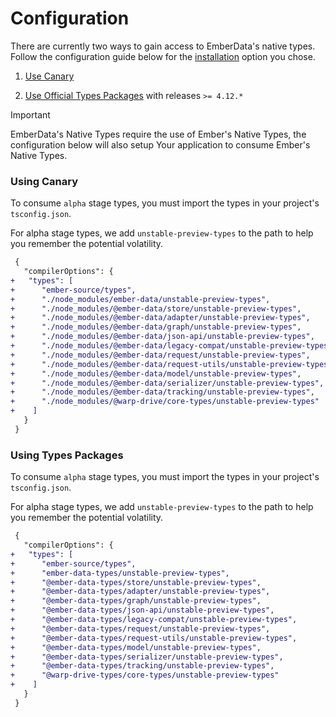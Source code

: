 # Configuration

There are currently two ways to gain access to EmberData's native types.
Follow the configuration guide below for the [installation](./0-installation.md)
option you chose.

1) [Use Canary](#using-canary)

2) [Use Official Types Packages](#using-types-packages)
with releases `>= 4.12.*`

> [!IMPORTANT]
> EmberData's Native Types require the use of Ember's
> Native Types, the configuration below will also setup
> Your application to consume Ember's Native Types.

### Using Canary

To consume `alpha` stage types, you must import the types in your project's `tsconfig.json`.

For alpha stage types, we add `unstable-preview-types` to the path to help you remember the
potential volatility.

```diff
 {
   "compilerOptions": {
+   "types": [
+      "ember-source/types",
+      "./node_modules/ember-data/unstable-preview-types",
+      "./node_modules/@ember-data/store/unstable-preview-types",
+      "./node_modules/@ember-data/adapter/unstable-preview-types",
+      "./node_modules/@ember-data/graph/unstable-preview-types",
+      "./node_modules/@ember-data/json-api/unstable-preview-types",
+      "./node_modules/@ember-data/legacy-compat/unstable-preview-types",
+      "./node_modules/@ember-data/request/unstable-preview-types",
+      "./node_modules/@ember-data/request-utils/unstable-preview-types",
+      "./node_modules/@ember-data/model/unstable-preview-types",
+      "./node_modules/@ember-data/serializer/unstable-preview-types",
+      "./node_modules/@ember-data/tracking/unstable-preview-types",
+      "./node_modules/@warp-drive/core-types/unstable-preview-types"
+    ]
   }
 }
```

### Using Types Packages

To consume `alpha` stage types, you must import the types in your project's `tsconfig.json`.

For alpha stage types, we add `unstable-preview-types` to the path to help you remember the
potential volatility.

```diff
 {
   "compilerOptions": {
+   "types": [
+      "ember-source/types",
+      "ember-data-types/unstable-preview-types",
+      "@ember-data-types/store/unstable-preview-types",
+      "@ember-data-types/adapter/unstable-preview-types",
+      "@ember-data-types/graph/unstable-preview-types",
+      "@ember-data-types/json-api/unstable-preview-types",
+      "@ember-data-types/legacy-compat/unstable-preview-types",
+      "@ember-data-types/request/unstable-preview-types",
+      "@ember-data-types/request-utils/unstable-preview-types",
+      "@ember-data-types/model/unstable-preview-types",
+      "@ember-data-types/serializer/unstable-preview-types",
+      "@ember-data-types/tracking/unstable-preview-types",
+      "@warp-drive-types/core-types/unstable-preview-types"
+    ]
   }
 }
```
